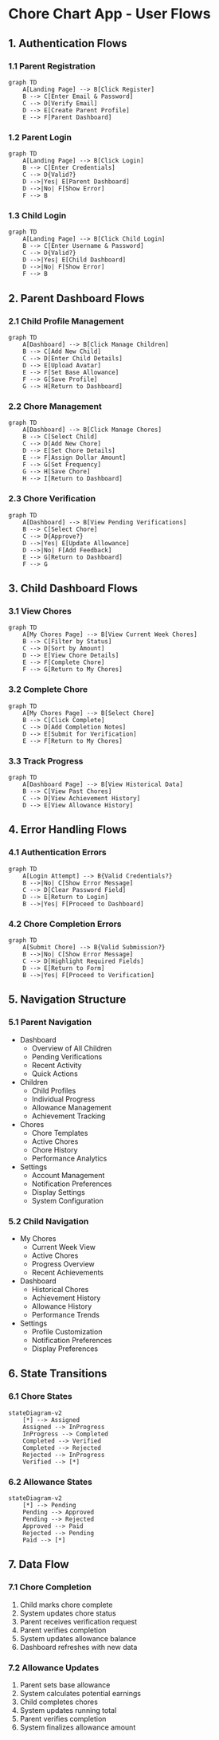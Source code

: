 # Chore Chart App - User Flows

## 1. Authentication Flows

### 1.1 Parent Registration

```mermaid
graph TD
    A[Landing Page] --> B[Click Register]
    B --> C[Enter Email & Password]
    C --> D[Verify Email]
    D --> E[Create Parent Profile]
    E --> F[Parent Dashboard]
```

### 1.2 Parent Login

```mermaid
graph TD
    A[Landing Page] --> B[Click Login]
    B --> C[Enter Credentials]
    C --> D{Valid?}
    D -->|Yes| E[Parent Dashboard]
    D -->|No| F[Show Error]
    F --> B
```

### 1.3 Child Login

```mermaid
graph TD
    A[Landing Page] --> B[Click Child Login]
    B --> C[Enter Username & Password]
    C --> D{Valid?}
    D -->|Yes| E[Child Dashboard]
    D -->|No| F[Show Error]
    F --> B
```

## 2. Parent Dashboard Flows

### 2.1 Child Profile Management

```mermaid
graph TD
    A[Dashboard] --> B[Click Manage Children]
    B --> C[Add New Child]
    C --> D[Enter Child Details]
    D --> E[Upload Avatar]
    E --> F[Set Base Allowance]
    F --> G[Save Profile]
    G --> H[Return to Dashboard]
```

### 2.2 Chore Management

```mermaid
graph TD
    A[Dashboard] --> B[Click Manage Chores]
    B --> C[Select Child]
    C --> D[Add New Chore]
    D --> E[Set Chore Details]
    E --> F[Assign Dollar Amount]
    F --> G[Set Frequency]
    G --> H[Save Chore]
    H --> I[Return to Dashboard]
```

### 2.3 Chore Verification

```mermaid
graph TD
    A[Dashboard] --> B[View Pending Verifications]
    B --> C[Select Chore]
    C --> D{Approve?}
    D -->|Yes| E[Update Allowance]
    D -->|No| F[Add Feedback]
    E --> G[Return to Dashboard]
    F --> G
```

## 3. Child Dashboard Flows

### 3.1 View Chores

```mermaid
graph TD
    A[My Chores Page] --> B[View Current Week Chores]
    B --> C[Filter by Status]
    C --> D[Sort by Amount]
    D --> E[View Chore Details]
    E --> F[Complete Chore]
    F --> G[Return to My Chores]
```

### 3.2 Complete Chore

```mermaid
graph TD
    A[My Chores Page] --> B[Select Chore]
    B --> C[Click Complete]
    C --> D[Add Completion Notes]
    D --> E[Submit for Verification]
    E --> F[Return to My Chores]
```

### 3.3 Track Progress

```mermaid
graph TD
    A[Dashboard Page] --> B[View Historical Data]
    B --> C[View Past Chores]
    C --> D[View Achievement History]
    D --> E[View Allowance History]
```

## 4. Error Handling Flows

### 4.1 Authentication Errors

```mermaid
graph TD
    A[Login Attempt] --> B{Valid Credentials?}
    B -->|No| C[Show Error Message]
    C --> D[Clear Password Field]
    D --> E[Return to Login]
    B -->|Yes| F[Proceed to Dashboard]
```

### 4.2 Chore Completion Errors

```mermaid
graph TD
    A[Submit Chore] --> B{Valid Submission?}
    B -->|No| C[Show Error Message]
    C --> D[Highlight Required Fields]
    D --> E[Return to Form]
    B -->|Yes| F[Proceed to Verification]
```

## 5. Navigation Structure

### 5.1 Parent Navigation

- Dashboard
  - Overview of All Children
  - Pending Verifications
  - Recent Activity
  - Quick Actions
- Children
  - Child Profiles
  - Individual Progress
  - Allowance Management
  - Achievement Tracking
- Chores
  - Chore Templates
  - Active Chores
  - Chore History
  - Performance Analytics
- Settings
  - Account Management
  - Notification Preferences
  - Display Settings
  - System Configuration

### 5.2 Child Navigation

- My Chores
  - Current Week View
  - Active Chores
  - Progress Overview
  - Recent Achievements
- Dashboard
  - Historical Chores
  - Achievement History
  - Allowance History
  - Performance Trends
- Settings
  - Profile Customization
  - Notification Preferences
  - Display Preferences

## 6. State Transitions

### 6.1 Chore States

```mermaid
stateDiagram-v2
    [*] --> Assigned
    Assigned --> InProgress
    InProgress --> Completed
    Completed --> Verified
    Completed --> Rejected
    Rejected --> InProgress
    Verified --> [*]
```

### 6.2 Allowance States

```mermaid
stateDiagram-v2
    [*] --> Pending
    Pending --> Approved
    Pending --> Rejected
    Approved --> Paid
    Rejected --> Pending
    Paid --> [*]
```

## 7. Data Flow

### 7.1 Chore Completion

1. Child marks chore complete
2. System updates chore status
3. Parent receives verification request
4. Parent verifies completion
5. System updates allowance balance
6. Dashboard refreshes with new data

### 7.2 Allowance Updates

1. Parent sets base allowance
2. System calculates potential earnings
3. Child completes chores
4. System updates running total
5. Parent verifies completion
6. System finalizes allowance amount
